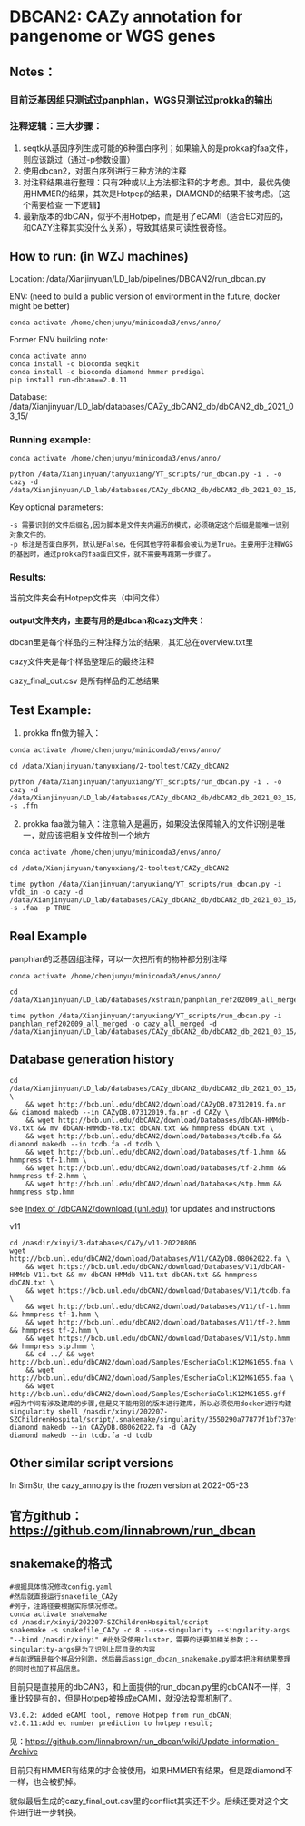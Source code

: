 # DBCAN2: CAZy annotation for pangenome or WGS genes

## Notes：

### 目前泛基因组只测试过panphlan，WGS只测试过prokka的输出

### 注释逻辑：三大步骤：

1. seqtk从基因序列生成可能的6种蛋白序列；如果输入的是prokka的faa文件，则应该跳过（通过-p参数设置）
2. 使用dbcan2，对蛋白序列进行三种方法的注释
3. 对注释结果进行整理：只有2种或以上方法都注释的才考虑。其中，最优先使用HMMER的结果，其次是Hotpep的结果，DIAMOND的结果不被考虑。【这个需要检查 一下逻辑】
4. 最新版本的dbCAN，似乎不用Hotpep，而是用了eCAMI（适合EC对应的，和CAZY注释其实没什么关系），导致其结果可读性很奇怪。



## How to run: (in WZJ machines)

Location: /data/Xianjinyuan/LD_lab/pipelines/DBCAN2/run_dbcan.py

ENV:  (need to build a public version of environment in the future, docker might be better)

```
conda activate /home/chenjunyu/miniconda3/envs/anno/
```

Former ENV building note:

```
conda activate anno
conda install -c bioconda seqkit
conda install -c bioconda diamond hmmer prodigal
pip install run-dbcan==2.0.11
```

Database: /data/Xianjinyuan/LD_lab/databases/CAZy_dbCAN2_db/dbCAN2_db_2021_03_15/

### Running example:

```
conda activate /home/chenjunyu/miniconda3/envs/anno/

python /data/Xianjinyuan/tanyuxiang/YT_scripts/run_dbcan.py -i . -o cazy -d /data/Xianjinyuan/LD_lab/databases/CAZy_dbCAN2_db/dbCAN2_db_2021_03_15/
```

Key optional parameters:

```
-s 需要识别的文件后缀名,因为脚本是文件夹内遍历的模式，必须确定这个后缀是能唯一识别对象文件的。
-p 标注是否蛋白序列，默认是False，任何其他字符串都会被认为是True。主要用于注释WGS的基因时，通过prokka的faa蛋白文件，就不需要再跑第一步骤了。
```

### Results:

当前文件夹会有Hotpep文件夹（中间文件）

#### output文件夹内，主要有用的是dbcan和cazy文件夹：

dbcan里是每个样品的三种注释方法的结果，其汇总在overview.txt里

cazy文件夹是每个样品整理后的最终注释

cazy_final_out.csv 是所有样品的汇总结果



## Test Example:

1. prokka ffn做为输入：

```
conda activate /home/chenjunyu/miniconda3/envs/anno/

cd /data/Xianjinyuan/tanyuxiang/2-tooltest/CAZy_dbCAN2

python /data/Xianjinyuan/tanyuxiang/YT_scripts/run_dbcan.py -i . -o cazy -d /data/Xianjinyuan/LD_lab/databases/CAZy_dbCAN2_db/dbCAN2_db_2021_03_15/ -s .ffn
```

2. prokka faa做为输入：注意输入是遍历，如果没法保障输入的文件识别是唯一，就应该把相关文件放到一个地方

```
conda activate /home/chenjunyu/miniconda3/envs/anno/

cd /data/Xianjinyuan/tanyuxiang/2-tooltest/CAZy_dbCAN2

time python /data/Xianjinyuan/tanyuxiang/YT_scripts/run_dbcan.py -i vfdb_in -o cazy -d /data/Xianjinyuan/LD_lab/databases/CAZy_dbCAN2_db/dbCAN2_db_2021_03_15/ -s .faa -p TRUE
```



## Real Example

panphlan的泛基因组注释，可以一次把所有的物种都分别注释

```
conda activate /home/chenjunyu/miniconda3/envs/anno/

cd /data/Xianjinyuan/LD_lab/databases/xstrain/panphlan_ref202009_all_merged/

time python /data/Xianjinyuan/tanyuxiang/YT_scripts/run_dbcan.py -i panphlan_ref202009_all_merged -o cazy_all_merged -d /data/Xianjinyuan/LD_lab/databases/CAZy_dbCAN2_db/dbCAN2_db_2021_03_15/
```



## Database generation history 

```
cd /data/Xianjinyuan/LD_lab/databases/CAZy_dbCAN2_db/dbCAN2_db_2021_03_15/ \
    && wget http://bcb.unl.edu/dbCAN2/download/CAZyDB.07312019.fa.nr && diamond makedb --in CAZyDB.07312019.fa.nr -d CAZy \
    && wget http://bcb.unl.edu/dbCAN2/download/Databases/dbCAN-HMMdb-V8.txt && mv dbCAN-HMMdb-V8.txt dbCAN.txt && hmmpress dbCAN.txt \
    && wget http://bcb.unl.edu/dbCAN2/download/Databases/tcdb.fa && diamond makedb --in tcdb.fa -d tcdb \
    && wget http://bcb.unl.edu/dbCAN2/download/Databases/tf-1.hmm && hmmpress tf-1.hmm \
    && wget http://bcb.unl.edu/dbCAN2/download/Databases/tf-2.hmm && hmmpress tf-2.hmm \
    && wget http://bcb.unl.edu/dbCAN2/download/Databases/stp.hmm && hmmpress stp.hmm
```

see [Index of /dbCAN2/download (unl.edu)](https://bcb.unl.edu/dbCAN2/download/) for updates and instructions

v11
```
cd /nasdir/xinyi/3-databases/CAZy/v11-20220806
wget http://bcb.unl.edu/dbCAN2/download/Databases/V11/CAZyDB.08062022.fa \
    && wget https://bcb.unl.edu/dbCAN2/download/Databases/V11/dbCAN-HMMdb-V11.txt && mv dbCAN-HMMdb-V11.txt dbCAN.txt && hmmpress dbCAN.txt \
    && wget https://bcb.unl.edu/dbCAN2/download/Databases/V11/tcdb.fa \
    && wget http://bcb.unl.edu/dbCAN2/download/Databases/V11/tf-1.hmm && hmmpress tf-1.hmm \
    && wget http://bcb.unl.edu/dbCAN2/download/Databases/V11/tf-2.hmm && hmmpress tf-2.hmm \
    && wget https://bcb.unl.edu/dbCAN2/download/Databases/V11/stp.hmm && hmmpress stp.hmm \
    && cd ../ && wget http://bcb.unl.edu/dbCAN2/download/Samples/EscheriaColiK12MG1655.fna \
    && wget http://bcb.unl.edu/dbCAN2/download/Samples/EscheriaColiK12MG1655.faa \
    && wget http://bcb.unl.edu/dbCAN2/download/Samples/EscheriaColiK12MG1655.gff
#因为中间有涉及建库的步骤,但是又不能用别的版本进行建库，所以必须使用docker进行构建
singularity shell /nasdir/xinyi/202207-SZChildrenHospital/script/.snakemake/singularity/3550290a77877f1bf737eff7746e0a55.simg
diamond makedb --in CAZyDB.08062022.fa -d CAZy 
diamond makedb --in tcdb.fa -d tcdb
```



## Other similar script versions

In SimStr, the cazy_anno.py is the frozen version at 2022-05-23


## 官方github：https://github.com/linnabrown/run_dbcan

## snakemake的格式
```
#根据具体情况修改config.yaml
#然后就直接运行snakefile_CAZy
#例子，注路径要根据实际情况修改。
conda activate snakemake
cd /nasdir/xinyi/202207-SZChildrenHospital/script
snakemake -s snakefile_CAZy -c 8 --use-singularity --singularity-args "--bind /nasdir/xinyi" #此处没使用cluster，需要的话要加相关参数；--singularity-args是为了识别上层目录的内容
#当前逻辑是每个样品分别跑，然后最后assign_dbcan_snakemake.py脚本把注释结果整理的同时也加了样品信息。
```

目前只是直接用的dbCAN3，和上面提供的run_dbcan.py里的dbCAN不一样，3重比较是有的，但是Hotpep被换成eCAMI，就没法投票机制了。
```
V3.0.2: Added eCAMI tool, remove Hotpep from run_dbCAN;
v2.0.11:Add ec number prediction to hotpep result;
```
见：https://github.com/linnabrown/run_dbcan/wiki/Update-information-Archive

目前只有HMMER有结果的才会被使用，如果HMMER有结果，但是跟diamond不一样，也会被扔掉。

貌似最后生成的cazy_final_out.csv里的conflict其实还不少。后续还要对这个文件进行进一步转换。

